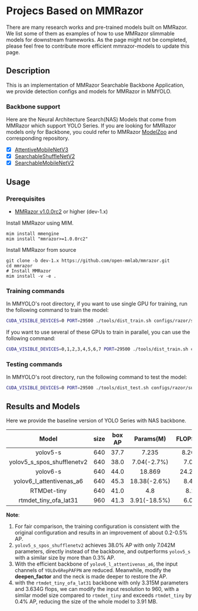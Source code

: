 # Projecs Based on MMRazor

There are many research works and pre-trained models built on MMRazor. We list some of them as examples of how to use MMRazor slimmable models for downstream frameworks. As the page might not be completed, please feel free to contribute more efficient mmrazor-models to update this page.

## Description

This is an implementation of MMRazor Searchable Backbone Application, we provide detection configs and models for MMRazor in MMYOLO.

### Backbone support

Here are the Neural Architecture Search(NAS) Models that come from MMRazor which support YOLO Series. If you are looking for MMRazor models only for Backbone, you could refer to MMRazor [ModelZoo](https://github.com/open-mmlab/mmrazor/blob/dev-1.x/docs/en/get_started/model_zoo.md) and corresponding repository.

- [x] [AttentiveMobileNetV3](https://github.com/open-mmlab/mmrazor/blob/dev-1.x/configs/_base_/nas_backbones/attentive_mobilenetv3_supernet.py)
- [x] [SearchableShuffleNetV2](https://github.com/open-mmlab/mmrazor/blob/dev-1.x/configs/_base_/nas_backbones/spos_shufflenet_supernet.py)
- [x] [SearchableMobileNetV2](https://github.com/open-mmlab/mmrazor/blob/dev-1.x/configs/_base_/nas_backbones/spos_mobilenet_supernet.py)

## Usage

### Prerequisites

- [MMRazor v1.0.0rc2](https://github.com/open-mmlab/mmrazor/tree/v1.0.0rc2) or higher (dev-1.x)

Install MMRazor using MIM.

```shell
mim install mmengine
mim install "mmrazor>=1.0.0rc2"
```

Install MMRazor from source

```
git clone -b dev-1.x https://github.com/open-mmlab/mmrazor.git
cd mmrazor
# Install MMRazor
mim install -v -e .
```

### Training commands

In MMYOLO's root directory, if you want to use single GPU for training, run the following command to train the model:

```bash
CUDA_VISIBLE_DEVICES=0 PORT=29500 ./tools/dist_train.sh configs/razor/subnets/yolov5_s_spos_shufflenetv2_syncbn_8xb16-300e_coco.py
```

If you want to use several of these GPUs to train in parallel, you can use the following command:

```bash
CUDA_VISIBLE_DEVICES=0,1,2,3,4,5,6,7 PORT=29500 ./tools/dist_train.sh configs/razor/subnets/yolov5_s_spos_shufflenetv2_syncbn_8xb16-300e_coco.py
```

### Testing commands

In MMYOLO's root directory, run the following command to test the model:

```bash
CUDA_VISIBLE_DEVICES=0 PORT=29500 ./tools/dist_test.sh configs/razor/subnets/yolov5_s_spos_shufflenetv2_syncbn_8xb16-300e_coco.py ${CHECKPOINT_PATH}
```

## Results and Models

Here we provide the baseline version of YOLO Series with NAS backbone.

|           Model            | size | box AP |  Params(M)   | FLOPS(G) |                                                                  Config                                                                   |                                                                                Download                                                                                 |
| :------------------------: | :--: | :----: | :----------: | :------: | :---------------------------------------------------------------------------------------------------------------------------------------: | :---------------------------------------------------------------------------------------------------------------------------------------------------------------------: |
|          yolov5-s          | 640  |  37.7  |    7.235     |  8.265   |            [config](https://github.com/open-mmlab/mmyolo/blob/main/configs/yolov5/yolov5_s-v61_syncbn_fast_8xb16-300e_coco.py)            | [model](https://download.openmmlab.com/mmyolo/v0/yolov5/yolov5_s-v61_syncbn_fast_8xb16-300e_coco/yolov5_s-v61_syncbn_fast_8xb16-300e_coco_20220918_084700-86e02187.pth) | |
| yolov5_s_spos_shufflenetv2 | 640  |  38.0  | 7.04(-2.7%)  |   7.03   |    [config](https://github.com/open-mmlab/mmyolo/tree/dev/configs/razor/subnets/yolov5_s_spos_shufflenetv2_syncbn_8xb16-300e_coco.py)     |              [model](https://download.openmmlab.com/mmrazor/v1/spos/yolov5/yolov5_s_spos_shufflenetv2_syncbn_8xb16-300e_coco_20230109_155302-777fd6f1.pth)              |
|          yolov6-s          | 640  |  44.0  |    18.869    |  24.253  |              [config](https://github.com/open-mmlab/mmyolo/blob/main/configs/yolov6/yolov6_s_syncbn_fast_8xb32-400e_coco.py)              |     [model](https://download.openmmlab.com/mmyolo/v0/yolov6/yolov6_s_syncbn_fast_8xb32-400e_coco/yolov6_s_syncbn_fast_8xb32-400e_coco_20221102_203035-932e1d91.pth)     |
|  yolov6_l_attentivenas_a6  | 640  |  45.3  | 18.38(-2.6%) |   8.49   | [config](https://github.com/open-mmlab/mmyolo/tree/dev/configs/razor/subnets/yolov6_l_attentivenas_a6_d12_syncbn_fast_8xb32-300e_coco.py) |      [model](https://download.openmmlab.com/mmrazor/v1/attentivenas/yolov6/yolov6_l_attentivenas_a6_d12_syncbn_fast_16xb16-300e_coco_20230108_174944-4970f0b7.pth)      |
|        RTMDet-tiny         | 640  |  41.0  |     4.8      |   8.1    |                                            [config](./rtmdet_l_syncbn_fast_8xb32-300e_coco.py)                                            |  [model](https://download.openmmlab.com/mmyolo/v0/rtmdet/rtmdet_tiny_syncbn_fast_8xb32-300e_coco/rtmdet_tiny_syncbn_fast_8xb32-300e_coco_20230102_140117-dbb1dc83.pth)  |
|   rtmdet_tiny_ofa_lat31    | 960  |  41.3  | 3.91(-18.5%) |   6.09   |      [config](https://github.com/open-mmlab/mmyolo/tree/dev/configs/razor/subnets/rtmdet_tiny_ofa_lat31_syncbn_16xb16-300e_coco.py)       |                [model](https://download.openmmlab.com/mmrazor/v1/ofa/rtmdet/rtmdet_tiny_ofa_lat31_syncbn_16xb16-300e_coco_20230108_222141-24ff87dex.pth)                |

**Note**:

1. For fair comparison, the training configuration is consistent with the original configuration and results in an improvement of about 0.2-0.5% AP.
2. `yolov5_s_spos_shufflenetv2` achieves 38.0% AP with only 7.042M parameters, directly instead of the backbone, and outperforms `yolov5_s` with a similar size by more than 0.3% AP.
3. With the efficient backbone of `yolov6_l_attentivenas_a6`, the input channels of `YOLOv6RepPAFPN` are reduced. Meanwhile, modify the **deepen_factor** and the neck is made deeper to restore the AP.
4. with the `rtmdet_tiny_ofa_lat31` backbone with only 3.315M parameters and 3.634G flops, we can modify the input resolution to 960, with a similar model size compared to `rtmdet_tiny` and exceeds `rtmdet_tiny` by 0.4% AP, reducing the size of the whole model to 3.91 MB.
